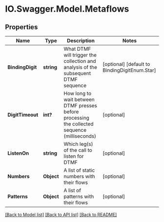 # IO.Swagger.Model.Metaflows
## Properties

Name | Type | Description | Notes
------------ | ------------- | ------------- | -------------
**BindingDigit** | **string** | What DTMF will trigger the collection and analysis of the subsequent DTMF sequence | [optional] [default to BindingDigitEnum.Star]
**DigitTimeout** | **int?** | How long to wait between DTMF presses before processing the collected sequence (milliseconds) | [optional] 
**ListenOn** | **string** | Which leg(s) of the call to listen for DTMF | [optional] 
**Numbers** | **Object** | A list of static numbers with their flows | [optional] 
**Patterns** | **Object** | A list of patterns with their flows | [optional] 

[[Back to Model list]](../README.md#documentation-for-models) [[Back to API list]](../README.md#documentation-for-api-endpoints) [[Back to README]](../README.md)

